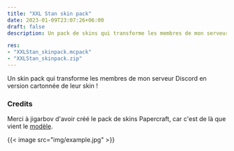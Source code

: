 ```yaml
---
title: "XXL Stan skin pack"
date: 2023-01-09T23:07:26+06:00
draft: false
description: Un pack de skins qui transforme les membres de mon serveur Discord en version cartonnée de leur skin !

res:
- "XXLStan_skinpack.mcpack"
- "XXLStan_skinpack.zip"
---
```


Un skin pack qui transforme les membres de mon serveur Discord en version cartonnée de leur skin !

### Credits

Merci à jigarbov d'avoir créé le pack de skins Papercraft, car c'est de là que vient le [modèle](https://mcpedl.com/basic-papercraft-adventure-skin-pack/).

{{< image src="img/example.jpg" >}}
